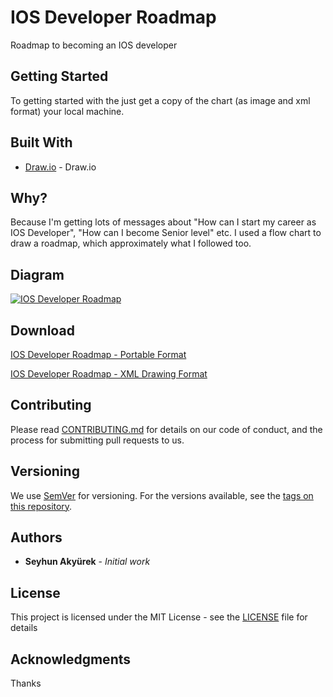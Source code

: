 # IOS Developer Roadmap

Roadmap to becoming an IOS developer

## Getting Started

To getting started with the just get a copy of the chart (as image and xml format) your local machine. 

## Built With

* [Draw.io](https://draw.io) - Draw.io

## Why?

Because I'm getting lots of messages about "How can I start my career as IOS Developer", "How can I become Senior level" etc. I used a flow chart to draw a roadmap, which approximately what I followed too.

## Diagram

[![IOS Developer Roadmap](https://github.com/seyhunak/ios-developer-roadmap/blob/master/IOS_Developer_Roadmap.jpg?raw=true)](https://github.com/seyhunak/ios-developer-roadmap)

## Download

[IOS Developer Roadmap - Portable Format](https://github.com/seyhunak/ios-developer-roadmap/blob/master/IOS_Developer_Roadmap.pdf?raw=true)

[IOS Developer Roadmap - XML Drawing Format](https://github.com/seyhunak/ios-developer-roadmap/blob/master/IOS_Developer_Roadmap.xml?raw=true)

## Contributing

Please read [CONTRIBUTING.md](https://github.com/seyhunak/CONTRIBUTING.md) for details on our code of conduct, and the process for submitting pull requests to us.

## Versioning

We use [SemVer](http://semver.org/) for versioning. For the versions available, see the [tags on this repository](https://github.com/seyhunak/Package/tags). 

## Authors

* **Seyhun Akyürek** - *Initial work*

## License

This project is licensed under the MIT License - see the [LICENSE](LICENSE) file for details

## Acknowledgments

Thanks
